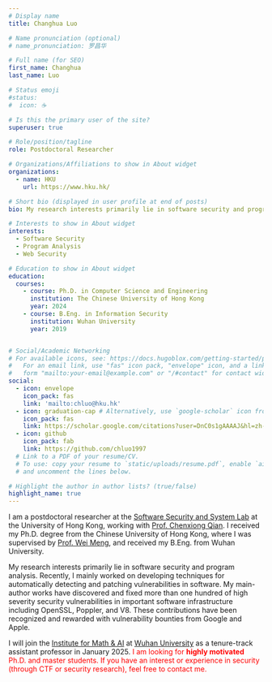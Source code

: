 ```yaml
---
# Display name
title: Changhua Luo

# Name pronunciation (optional)
# name_pronunciation: 罗昌华

# Full name (for SEO)
first_name: Changhua
last_name: Luo

# Status emoji
#status:
#  icon: ☕️

# Is this the primary user of the site?
superuser: true

# Role/position/tagline
role: Postdoctoral Researcher

# Organizations/Affiliations to show in About widget
organizations:
  - name: HKU
    url: https://www.hku.hk/

# Short bio (displayed in user profile at end of posts)
bio: My research interests primarily lie in software security and program analysis,. Recently, I mainly worked on developing techniques for automatically detecting and patching vulnerabilities in software.

# Interests to show in About widget
interests:
  - Software Security
  - Program Analysis
  - Web Security

# Education to show in About widget
education:
  courses:
    - course: Ph.D. in Computer Science and Engineering
      institution: The Chinese University of Hong Kong
      year: 2024
    - course: B.Eng. in Information Security
      institution: Wuhan University
      year: 2019


# Social/Academic Networking
# For available icons, see: https://docs.hugoblox.com/getting-started/page-builder/#icons
#   For an email link, use "fas" icon pack, "envelope" icon, and a link in the
#   form "mailto:your-email@example.com" or "/#contact" for contact widget.
social:
  - icon: envelope
    icon_pack: fas
    link: 'mailto:chluo@hku.hk'
  - icon: graduation-cap # Alternatively, use `google-scholar` icon from `ai` icon pack
    icon_pack: fas
    link: https://scholar.google.com/citations?user=DnC0s1gAAAAJ&hl=zh-CN&oi=sra
  - icon: github
    icon_pack: fab
    link: https://github.com/chluo1997
  # Link to a PDF of your resume/CV.
  # To use: copy your resume to `static/uploads/resume.pdf`, enable `ai` icons in `params.yaml`,
  # and uncomment the lines below.

# Highlight the author in author lists? (true/false)
highlight_name: true
---
```


I am a postdoctoral researcher at the [Software Security and System Lab](https://i.cs.hku.hk/~cqian/s3.html) at the University of Hong Kong, working with [Prof. Chenxiong Qian](https://i.cs.hku.hk/~cqian/). I received my Ph.D. degree from the Chinese University of Hong Kong, where I was supervised by [Prof. Wei Meng](https://www.cse.cuhk.edu.hk/~wei/), and received my B.Eng. from Wuhan University.

My research interests primarily lie in software security and program analysis. Recently, I mainly worked on developing techniques for automatically detecting and patching vulnerabilities in software. My main-author works have discovered and fixed more than one hundred of high severity security vulnerabilities in important software infrastructure including OpenSSL, Poppler, and V8. These contributions have been recognized and rewarded with vulnerability bounties from Google and Apple.

I will join the [Institute for Math & AI](https://imai.whu.edu.cn/index.htm) at [Wuhan University](https://www.whu.edu.cn/) as a tenure-track assistant professor in January 2025. <span style="color: red;">I am looking for <strong>highly motivated</strong> Ph.D. and master students. If you have an interest or experience in security (through CTF or security research), feel free to contact me. </span>

